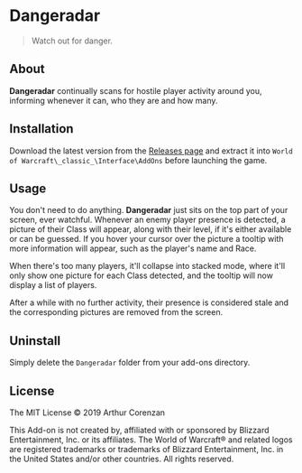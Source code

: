 # Dangeradar

> Watch out for danger.

## About

**Dangeradar** continually scans for hostile player activity around you, informing whenever it can, who they are and how many.

## Installation

Download the latest version from the [Releases page](https://github.com/haggen/wow/releases) and extract it into `World of Warcraft\_classic_\Interface\AddOns` before launching the game.

## Usage

You don't need to do anything. **Dangeradar** just sits on the top part of your screen, ever watchful. Whenever an enemy player presence is detected, a picture of their Class will appear, along with their level, if it's either available or can be guessed. If you hover your cursor over the picture a tooltip with more information will appear, such as the player's name and Race.

When there's too many players, it'll collapse into stacked mode, where it'll only show one picture for each Class detected, and the tooltip will now display a list of players.

After a while with no further activity, their presence is considered stale and the corresponding pictures are removed from the screen.

## Uninstall

Simply delete the `Dangeradar` folder from your add-ons directory.

## License

The MIT License © 2019 Arthur Corenzan

This Add-on is not created by, affiliated with or sponsored by Blizzard Entertainment, Inc. or its affiliates. The World of Warcraft® and related logos are registered trademarks or trademarks of Blizzard Entertainment, Inc. in the United States and/or other countries. All rights reserved.
